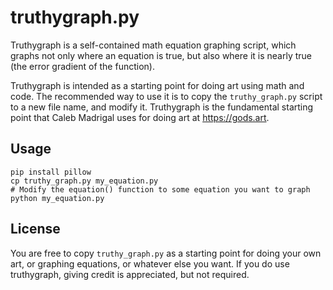 # truthygraph.py

Truthygraph is a self-contained math equation graphing script, which graphs not only where an equation is true, but also where it is nearly true (the error gradient of the function).

Truthygraph is intended as a starting point for doing art using math and code. The recommended way to use it is to copy the `truthy_graph.py` script to a new file name, and modify it. Truthygraph is the fundamental starting point that Caleb Madrigal uses for doing art at <https://gods.art>.

## Usage

    pip install pillow
    cp truthy_graph.py my_equation.py
    # Modify the equation() function to some equation you want to graph
    python my_equation.py

## License

You are free to copy `truthy_graph.py` as a starting point for doing your own art, or graphing equations, or whatever else you want. If you do use truthygraph, giving credit is appreciated, but not required.

